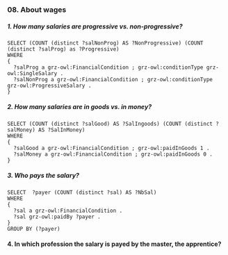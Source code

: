 ### 08. About wages

##### 1. How many salaries are progressive vs. non-progressive?
```sparql
SELECT (COUNT (distinct ?salNonProg) AS ?NonProgressive) (COUNT (distinct ?salProg) as ?Progressive)
WHERE 
{
  ?salProg a grz-owl:FinancialCondition ; grz-owl:conditionType grz-owl:SingleSalary .
  ?salNonProg a grz-owl:FinancialCondition ; grz-owl:conditionType grz-owl:ProgressiveSalary .
}
```

##### 2. How many salaries are in goods vs. in money?
```sparql
SELECT (COUNT (distinct ?salGood) AS ?SalIngoods) (COUNT (distinct ?salMoney) AS ?SalInMoney)
WHERE 
{
  ?salGood a grz-owl:FinancialCondition ; grz-owl:paidInGoods 1 . 
  ?salMoney a grz-owl:FinancialCondition ; grz-owl:paidInGoods 0 . 
}
```

##### 3. Who pays the salary?
```sparql
SELECT  ?payer (COUNT (distinct ?sal) AS ?NbSal)
WHERE 
{
  ?sal a grz-owl:FinancialCondition .
  ?sal grz-owl:paidBy ?payer .
}
GROUP BY (?payer)
```

#### 4. In which profession the salary is payed by the master, the apprentice?
```sparql

```

